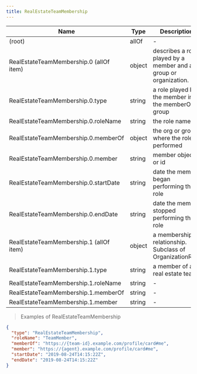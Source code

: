 ```yaml
---
title: RealEstateTeamMembership
---
```

| Name | Type | Description |
|---|---|---|
| (root) | allOf | - |
| RealEstateTeamMembership.0 (allOf item) | object | describes a role played by a member and a group or organization. |
| RealEstateTeamMembership.0.type | string | a role played by the member in the memberOf group |
| RealEstateTeamMembership.0.roleName | string | the role name |
| RealEstateTeamMembership.0.memberOf | object | the org or group where the role is performed |
| RealEstateTeamMembership.0.member | string | member object or id |
| RealEstateTeamMembership.0.startDate | string | date the member began performing this role |
| RealEstateTeamMembership.0.endDate | string | date the member stopped performing the role |
| RealEstateTeamMembership.1 (allOf item) | object | a membership relationship.  Subclass of OrganizationRole |
| RealEstateTeamMembership.1.type | string | a member of a real estate team |
| RealEstateTeamMembership.1.roleName | string | - |
| RealEstateTeamMembership.1.memberOf | string | - |
| RealEstateTeamMembership.1.member | string | - |

> Examples of RealEstateTeamMembership

```json
{
  "type": "RealEstateTeamMembership",
  "roleName": "TeamMember",
  "memberOf": "https://{team-id}.example.com/profile/card#me",
  "member": "https://{agent}.example.com/profile/card#me",
  "startDate": "2019-08-24T14:15:22Z",
  "endDate": "2019-08-24T14:15:22Z"
}
```



